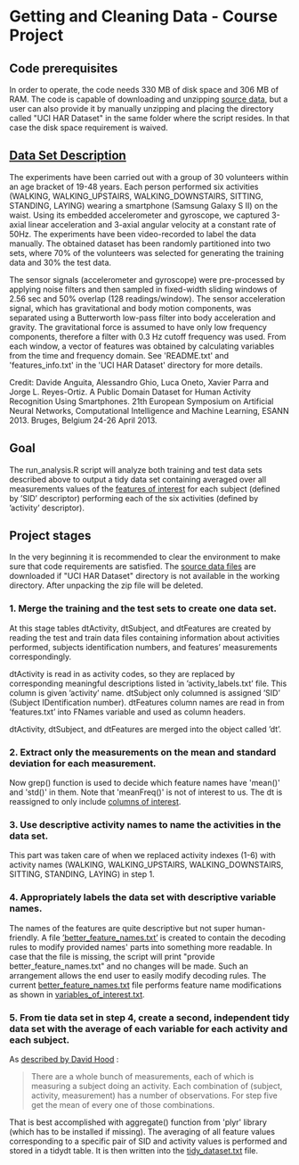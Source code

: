 # Getting and Cleaning Data - Course Project

## Code prerequisites
In order to operate, the code needs 330 MB of disk space and 306 MB of RAM.
The code is capable of downloading and unzipping [source data](https://d396qusza40orc.cloudfront.net/getdata%2Fprojectfiles%2FUCI%20HAR%20Dataset.zip), but a user can also provide it by manually unzipping and placing the directory called "UCI HAR Dataset" in the same folder where the script resides. In that case the disk space requirement is waived.

## [Data Set Description](http://archive.ics.uci.edu/ml/datasets/Human+Activity+Recognition+Using+Smartphones)
The experiments have been carried out with a group of 30 volunteers within an age bracket of 19-48 years. Each person performed six activities (WALKING, WALKING\_UPSTAIRS, WALKING\_DOWNSTAIRS, SITTING, STANDING, LAYING) wearing a smartphone (Samsung Galaxy S II) on the waist. Using its embedded accelerometer and gyroscope, we captured 3-axial linear acceleration and 3-axial angular velocity at a constant rate of 50Hz. The experiments have been video-recorded to label the data manually. The obtained dataset has been randomly partitioned into two sets, where 70% of the volunteers was selected for generating the training data and 30% the test data.

The sensor signals (accelerometer and gyroscope) were pre-processed by applying noise filters and then sampled in fixed-width sliding windows of 2.56 sec and 50% overlap (128 readings/window). The sensor acceleration signal, which has gravitational and body motion components, was separated using a Butterworth low-pass filter into body acceleration and gravity. The gravitational force is assumed to have only low frequency components, therefore a filter with 0.3 Hz cutoff frequency was used. From each window, a vector of features was obtained by calculating variables from the time and frequency domain. See 'README.txt' and 'features_info.txt' in the 'UCI HAR Dataset' directory for more details.

Credit: Davide Anguita, Alessandro Ghio, Luca Oneto, Xavier Parra and Jorge L. Reyes-Ortiz. A Public Domain Dataset for Human Activity Recognition Using Smartphones. 21th European Symposium on Artificial Neural Networks, Computational Intelligence and Machine Learning, ESANN 2013. Bruges, Belgium 24-26 April 2013.

## Goal
The run_analysis.R script will analyze both training and test data sets described above to output a tidy data set containing averaged over all measurements values of the [features of interest](https://github.com/kirnosov/GetCleanData/blob/master/variables_of_interest.txt) for each subject (defined by &rsquo;SID&rsquo; descriptor) performing each of the six activities (defined by &rsquo;activity&rsquo; descriptor).

## Project stages

In the very beginning it is recommended to clear the environment to make sure that code requirements are satisfied. The [source data files](https://d396qusza40orc.cloudfront.net/getdata%2Fprojectfiles%2FUCI%20HAR%20Dataset.zip) are downloaded if "UCI HAR Dataset" directory is not available in the working directory. After unpacking the zip file will be deleted.

### 1. Merge the training and the test sets to create one data set.

At this stage tables dtActivity, dtSubject, and dtFeatures are created by reading the test and train data files containing information about activities performed, subjects identification numbers, and features&rsquo; measurements correspondingly. 

dtActivity is read in as activity codes, so they are replaced by corresponding meaningful descriptions listed in &rsquo;activity_labels.txt&rsquo; file. This column is given &rsquo;activity&rsquo; name. dtSubject only columned is assigned &rsquo;SID&rsquo; (Subject IDentification number). dtFeatures column names are read in from &rsquo;features.txt&rsquo; into FNames variable and used as column headers. 

dtActivity, dtSubject, and dtFeatures are merged into the object called &rsquo;dt&rsquo;.

### 2. Extract only the measurements on the mean and standard deviation for each measurement.

Now grep() function is used to decide which feature names have 'mean()' and 'std()' in them. Note that 'meanFreq()' is not of interest to us. The dt is reassigned to only include [columns of interest](https://github.com/kirnosov/GetCleanData/blob/master/variables_of_interest.txt).

### 3. Use descriptive activity names to name the activities in the data set.

This part was taken care of when we replaced activity indexes (1-6) with activity names (WALKING, WALKING\_UPSTAIRS, WALKING\_DOWNSTAIRS, SITTING, STANDING, LAYING) in step 1.

### 4. Appropriately labels the data set with descriptive variable names.

The names of the features are quite descriptive but not super human-friendly. A file [&rsquo;better\_feature\_names.txt&rsquo;](https://github.com/kirnosov/GetCleanData/blob/master/better_feature_names.txt) is created to contain the decoding rules to modify provided names' parts into something more readable. In case that the file is missing, the script will print "provide better\_feature\_names.txt" and no changes will be made. 
Such an arrangement allows the end user to easily modify decoding rules. The current [better\_feature\_names.txt](https://github.com/kirnosov/GetCleanData/blob/master/better_feature_names.txt) file performs feature name modifications as shown in [variables\_of\_interest.txt](https://github.com/kirnosov/GetCleanData/blob/master/variables_of_interest.txt).

### 5. From tie data set in step 4, create a second, independent tidy data set with the average of each variable for each activity and each subject.

As [described by David Hood](https://class.coursera.org/getdata-013/forum/thread?thread_id=31) :
> There are a whole bunch of measurements, each of which is measuring a subject
> doing an activity. Each combination of (subject, activity, measurement) has a
> number of observations. For step five get the mean of every one of those combinations.

That is best accomplished with aggregate() function from 'plyr' library (which has to be installed if missing). The averaging of all feature values corresponding to a specific pair of SID and activity values is performed and stored in a tidydt table. It is then written into the [tidy_dataset.txt](https://github.com/kirnosov/GetCleanData/blob/master/tidy_dataset.txt) file.